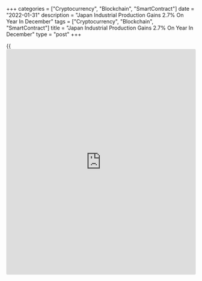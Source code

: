 +++
categories = ["Cryptocurrency", "Blockchain", "SmartContract"]
date = "2022-01-31"
description = "Japan Industrial Production Gains 2.7% On Year In December"
tags = ["Cryptocurrency", "Blockchain", "SmartContract"]
title = "Japan Industrial Production Gains 2.7% On Year In December"
type = "post"
+++

{{<iframe id="large-banner" src="https://www.bounty.group/#slide=13.0" width="100%" height="600" scrolling="no" style="border: 0px solid rgb(216, 221, 230); border-radius: 3px;">}}

Industrial output in Japan was up 2.7 percent on year in December, the
Ministry of Economy, Trade and Industry said on Monday.

That was shy of expectations for an increase of 3 percent and down from
5.1 percent in November.

On a seasonally adjusted monthly basis, industrial production sank 1.0
percent - again missing forecasts for a drop of 0.8 percent following
the 7.0 percent spike in the previous month.

Upon the release of the data, the METI maintained its assessment of
industrial production, saying that it is showing signs of an upward
movement.

For comments and feedback [contact](https://www.playgroundfx.com/contact/): editorial@rtt[news](https://www.letsplayfx.com/blog/forex-news-website/).com

[Economic News][1]

 **What parts of the world are seeing the best (and worst) economic
performances lately? Click[here][2] to check out our [Econ Scorecard][2]
and find out! See up-to-the-moment [ranking](https://www.playgroundfx.com/blog/crypto-exchange-ranking/)s for the best and worst
performers in [GDP][3], [unemployment rate][4], [inflation][5] and much
more.**

   1. www.rtt[news](https://www.letsplayfx.com/blog/forex-news-website/).com/Content/EconomicNews.aspx
   2. www.rtt[news](https://www.letsplayfx.com/blog/forex-news-website/).com/economic-scorecard/world-rank/PPI/highest-performance.aspx
   3. www.rtt[news](https://www.letsplayfx.com/blog/forex-news-website/).com/economic-scorecard/world-rank/GDP/highest-performance.aspx
   4. www.rtt[news](https://www.letsplayfx.com/blog/forex-news-website/).com/economic-scorecard/world-rank/unemployment-rate/lowest-performance.aspx
   5. www.rtt[news](https://www.letsplayfx.com/blog/forex-news-website/).com/economic-scorecard/world-rank/CPI/highest-performance.aspx